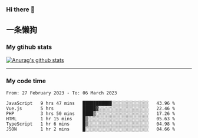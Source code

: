 ### Hi there 👋

## 一条懒狗
<!--
**kiss-me-quickly/kiss-me-quickly** is a ✨ _special_ ✨ repository because its `README.md` (this file) appears on your GitHub profile.

Here are some ideas to get you started:

- 🔭 I’m currently working on ...
- 🌱 I’m currently learning ...
- 👯 I’m looking to collaborate on ...
- 🤔 I’m looking for help with ...
- 💬 Ask me about ...
- 📫 How to reach me: ...
- 😄 Pronouns: ...
- ⚡ Fun fact: ...
-->


### My gtihub stats

[![Anurag's github stats](https://github-readme-stats.vercel.app/api?username=kiss-me-quickly)](https://github.com/anuraghazra/github-readme-stats)

***

### My code time

<!--START_SECTION:waka-->

```text
From: 27 February 2023 - To: 06 March 2023

JavaScript   9 hrs 47 mins   ███████████░░░░░░░░░░░░░░   43.96 %
Vue.js       5 hrs           █████▓░░░░░░░░░░░░░░░░░░░   22.46 %
PHP          3 hrs 50 mins   ████▒░░░░░░░░░░░░░░░░░░░░   17.26 %
HTML         1 hr 15 mins    █▒░░░░░░░░░░░░░░░░░░░░░░░   05.63 %
TypeScript   1 hr 6 mins     █▒░░░░░░░░░░░░░░░░░░░░░░░   04.98 %
JSON         1 hr 2 mins     █░░░░░░░░░░░░░░░░░░░░░░░░   04.66 %
```

<!--END_SECTION:waka-->
